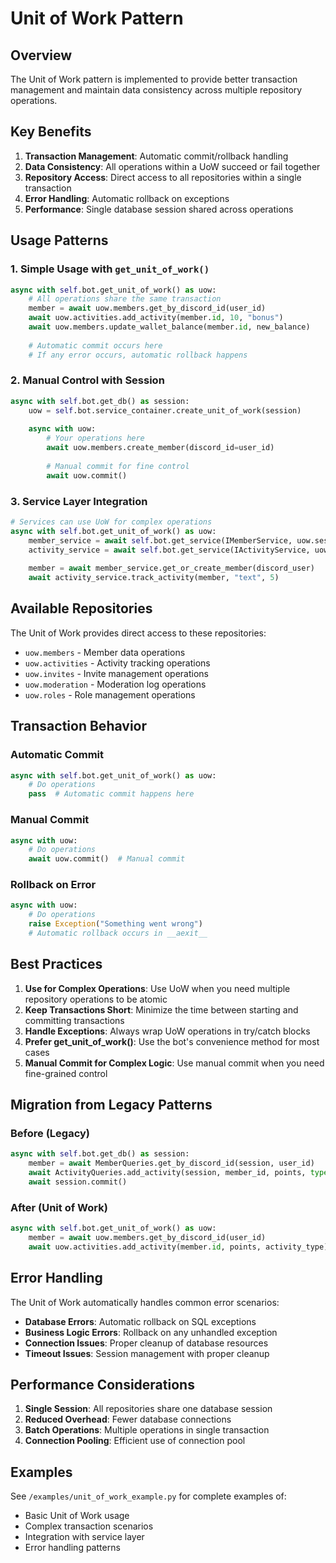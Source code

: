 # Unit of Work Pattern

## Overview

The Unit of Work pattern is implemented to provide better transaction management and maintain data consistency across multiple repository operations.

## Key Benefits

1. **Transaction Management**: Automatic commit/rollback handling
2. **Data Consistency**: All operations within a UoW succeed or fail together
3. **Repository Access**: Direct access to all repositories within a single transaction
4. **Error Handling**: Automatic rollback on exceptions
5. **Performance**: Single database session shared across operations

## Usage Patterns

### 1. Simple Usage with `get_unit_of_work()`

```python
async with self.bot.get_unit_of_work() as uow:
    # All operations share the same transaction
    member = await uow.members.get_by_discord_id(user_id)
    await uow.activities.add_activity(member.id, 10, "bonus")
    await uow.members.update_wallet_balance(member.id, new_balance)
    
    # Automatic commit occurs here
    # If any error occurs, automatic rollback happens
```

### 2. Manual Control with Session

```python
async with self.bot.get_db() as session:
    uow = self.bot.service_container.create_unit_of_work(session)
    
    async with uow:
        # Your operations here
        await uow.members.create_member(discord_id=user_id)
        
        # Manual commit for fine control
        await uow.commit()
```

### 3. Service Layer Integration

```python
# Services can use UoW for complex operations
async with self.bot.get_unit_of_work() as uow:
    member_service = await self.bot.get_service(IMemberService, uow.session)
    activity_service = await self.bot.get_service(IActivityService, uow.session)
    
    member = await member_service.get_or_create_member(discord_user)
    await activity_service.track_activity(member, "text", 5)
```

## Available Repositories

The Unit of Work provides direct access to these repositories:

- `uow.members` - Member data operations
- `uow.activities` - Activity tracking operations  
- `uow.invites` - Invite management operations
- `uow.moderation` - Moderation log operations
- `uow.roles` - Role management operations

## Transaction Behavior

### Automatic Commit
```python
async with self.bot.get_unit_of_work() as uow:
    # Do operations
    pass  # Automatic commit happens here
```

### Manual Commit
```python
async with uow:
    # Do operations
    await uow.commit()  # Manual commit
```

### Rollback on Error
```python
async with uow:
    # Do operations
    raise Exception("Something went wrong")
    # Automatic rollback occurs in __aexit__
```

## Best Practices

1. **Use for Complex Operations**: Use UoW when you need multiple repository operations to be atomic
2. **Keep Transactions Short**: Minimize the time between starting and committing transactions
3. **Handle Exceptions**: Always wrap UoW operations in try/catch blocks
4. **Prefer get_unit_of_work()**: Use the bot's convenience method for most cases
5. **Manual Commit for Complex Logic**: Use manual commit when you need fine-grained control

## Migration from Legacy Patterns

### Before (Legacy)
```python
async with self.bot.get_db() as session:
    member = await MemberQueries.get_by_discord_id(session, user_id)
    await ActivityQueries.add_activity(session, member_id, points, type)
    await session.commit()
```

### After (Unit of Work)
```python
async with self.bot.get_unit_of_work() as uow:
    member = await uow.members.get_by_discord_id(user_id)
    await uow.activities.add_activity(member.id, points, activity_type)
```

## Error Handling

The Unit of Work automatically handles common error scenarios:

- **Database Errors**: Automatic rollback on SQL exceptions
- **Business Logic Errors**: Rollback on any unhandled exception
- **Connection Issues**: Proper cleanup of database resources
- **Timeout Issues**: Session management with proper cleanup

## Performance Considerations

1. **Single Session**: All repositories share one database session
2. **Reduced Overhead**: Fewer database connections
3. **Batch Operations**: Multiple operations in single transaction
4. **Connection Pooling**: Efficient use of connection pool

## Examples

See `/examples/unit_of_work_example.py` for complete examples of:
- Basic Unit of Work usage
- Complex transaction scenarios
- Integration with service layer
- Error handling patterns